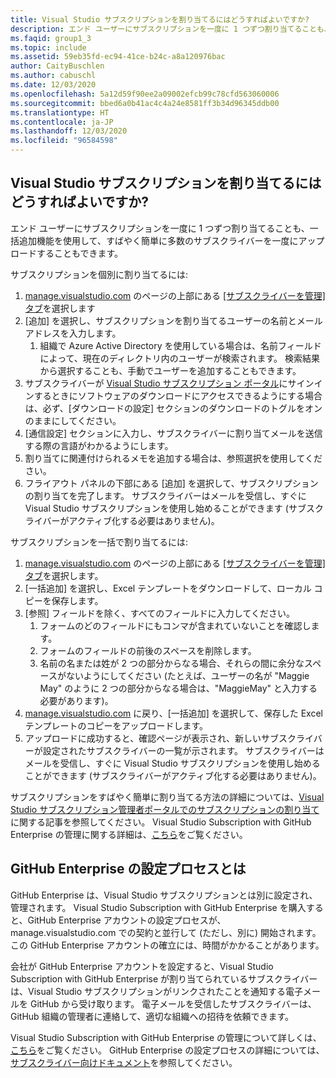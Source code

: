 ```yaml
---
title: Visual Studio サブスクリプションを割り当てるにはどうすればよいですか?
description: エンド ユーザーにサブスクリプションを一度に 1 つずつ割り当てることも、一括追加機能を使用して、すばやく簡単に多数の...をアップロードすることもできます
ms.faqid: group1_3
ms.topic: include
ms.assetid: 59eb35fd-ec94-41ce-b24c-a8a120976bac
author: CaityBuschlen
ms.author: cabuschl
ms.date: 12/03/2020
ms.openlocfilehash: 5a12d59f90ee2a09002efcb99c78cfd563060006
ms.sourcegitcommit: bbed6a0b41ac4c4a24e8581ff3b34d96345ddb00
ms.translationtype: HT
ms.contentlocale: ja-JP
ms.lasthandoff: 12/03/2020
ms.locfileid: "96584598"
---
```

## <a name="how-do-i-assign-visual-studio-subscriptions"></a>Visual Studio サブスクリプションを割り当てるにはどうすればよいですか?

エンド ユーザーにサブスクリプションを一度に 1 つずつ割り当てることも、一括追加機能を使用して、すばやく簡単に多数のサブスクライバーを一度にアップロードすることもできます。

サブスクリプションを個別に割り当てるには:

1. [manage.visualstudio.com](https://manage.visualstudio.com) のページの上部にある [[サブスクライバーを管理] タブ](https://manage.visualstudio.com/subscribers)を選択します
2. [追加] を選択し、サブスクリプションを割り当てるユーザーの名前とメール アドレスを入力します。
    1. 組織で Azure Active Directory を使用している場合は、名前フィールドによって、現在のディレクトリ内のユーザーが検索されます。 検索結果から選択することも、手動でユーザーを追加することもできます。
3. サブスクライバーが [Visual Studio サブスクリプション ポータル](https://my.visualstudio.com/)にサインインするときにソフトウェアのダウンロードにアクセスできるようにする場合は、必ず、[ダウンロードの設定] セクションのダウンロードのトグルをオンのままにしてください。
4. [通信設定] セクションに入力し、サブスクライバーに割り当てメールを送信する際の言語がわかるようにします。
5. 割り当てに関連付けられるメモを追加する場合は、参照選択を使用してください。
6. フライアウト パネルの下部にある [追加] を選択して、サブスクリプションの割り当てを完了します。 サブスクライバーはメールを受信し、すぐに Visual Studio サブスクリプションを使用し始めることができます (サブスクライバーがアクティブ化する必要はありません)。

サブスクリプションを一括で割り当てるには:

1. [manage.visualstudio.com](https://manage.visualstudio.com) のページの上部にある [[サブスクライバーを管理] タブ](https://manage.visualstudio.com/subscribers)を選択します。
2. [一括追加] を選択し、Excel テンプレートをダウンロードして、ローカル コピーを保存します。
3. [参照] フィールドを除く、すべてのフィールドに入力してください。
    1. フォームのどのフィールドにもコンマが含まれていないことを確認します。
    2. フォームのフィールドの前後のスペースを削除します。
    3. 名前の名または姓が 2 つの部分からなる場合、それらの間に余分なスペースがないようにしてください (たとえば、ユーザーの名が "Maggie May" のように 2 つの部分からなる場合は、"MaggieMay" と入力する必要があります)。
4. [manage.visualstudio.com](https://manage.visualstudio.com) に戻り、[一括追加] を選択して、保存した Excel テンプレートのコピーをアップロードします。
5. アップロードに成功すると、確認ページが表示され、新しいサブスクライバーが設定されたサブスクライバーの一覧が示されます。 サブスクライバーはメールを受信し、すぐに Visual Studio サブスクリプションを使用し始めることができます (サブスクライバーがアクティブ化する必要はありません)。

サブスクリプションをすばやく簡単に割り当てる方法の詳細については、[Visual Studio サブスクリプション管理者ポータルでのサブスクリプションの割り当て](https://docs.microsoft.com/visualstudio/subscriptions/assign-license#add-a-single-subscriber)に関する記事を参照してください。  Visual Studio Subscription with GitHub Enterprise の管理に関する詳細は、[こちら](https://docs.microsoft.com/visualstudio/subscriptions/assign-github)をご覧ください。 

## <a name="what-is-the-github-enterprise-setup-process"></a>GitHub Enterprise の設定プロセスとは 

GitHub Enterprise は、Visual Studio サブスクリプションとは別に設定され、管理されます。 Visual Studio Subscription with GitHub Enterprise を購入すると、GitHub Enterprise アカウントの設定プロセスが、manage.visualstudio.com での契約と並行して (ただし、別に) 開始されます。 この GitHub Enterprise アカウントの確立には、時間がかかることがあります。  

会社が GitHub Enterprise アカウントを設定すると、Visual Studio Subscription with GitHub Enterprise が割り当てられているサブスクライバーは、Visual Studio サブスクリプションがリンクされたことを通知する電子メールを GitHub から受け取ります。 電子メールを受信したサブスクライバーは、GitHub 組織の管理者に連絡して、適切な組織への招待を依頼できます。 

Visual Studio Subscription with GitHub Enterprise の管理について詳しくは、[こちら](https://docs.microsoft.com/visualstudio/subscriptions/assign-github)をご覧ください。 GitHub Enterprise の設定プロセスの詳細については、[サブスクライバー向けドキュメント](https://docs.microsoft.com/visualstudio/subscriptions/access-github)を参照してください。 